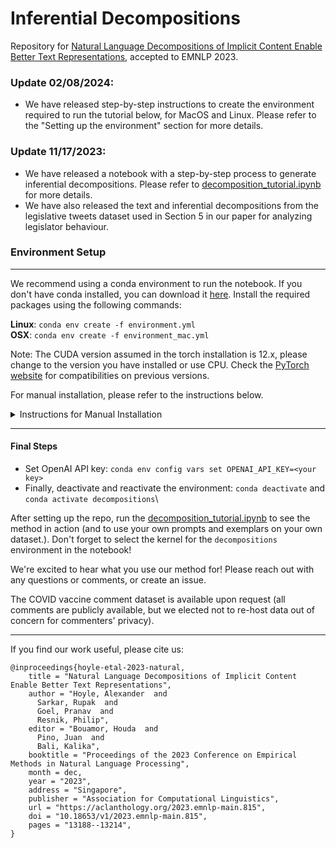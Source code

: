 # Inferential Decompositions

Repository for [Natural Language Decompositions of Implicit Content Enable Better Text Representations](https://arxiv.org/abs/2305.14583), accepted to EMNLP 2023.

### Update 02/08/2024: 

* We have released step-by-step instructions to create the environment required to run the tutorial below, for MacOS and Linux. Please refer to the "Setting up the environment" section for more details. 

### Update 11/17/2023: 

* We have released a notebook with a step-by-step process to generate inferential decompositions. Please refer to [decomposition_tutorial.ipynb](./decomposition_tutorial.ipynb) for more details.
* We have also released the text and inferential decompositions from the legislative tweets dataset used in Section 5 in our paper for analyzing legislator behaviour.

### Environment Setup
----
We recommend using a conda environment to run the notebook. If you don't have conda installed, you can download it [here](https://docs.conda.io/en/latest/miniconda.html). Install the required packages using the following commands:
  
**Linux**:  ```conda env create -f environment.yml```\
**OSX**:  ```conda env create -f environment_mac.yml```

Note: The CUDA version assumed in the torch installation is 12.x, please change to the version you have installed or use CPU. Check the [PyTorch website](https://pytorch.org/get-started/previous-versions/) for compatibilities on previous versions.

For manual installation, please refer to the instructions below.

<details>
<summary>Instructions for Manual Installation</summary>

- Create an environment using conda: 
```conda create --name decompositions -c conda-forge python=3.10 ipykernel ipywidgets jupyterlab notebook nb_conda_kernels```
- Activate the environment: 
```conda activate decompositions```
- Install pytorch dependencies : 
  - **For OSX (Tested on Apple Silicon)**: ```conda install pytorch::pytorch==2.2.0 torchvision==0.17.0 torchaudio=2.2.0 -c pytorch```
  - **For Linux**: ```conda install pytorch==2.2.0 torchvision==0.17.0 torchaudio=2.2.0 pytorch-cuda=12.1 -c pytorch -c nvidia``` [IMPORTANT: Please check the appropriate CUDA version for your system, or remove the ```pytorch-cuda``` part if you don't have a GPU.]
- Install sentence_transformers to meausre embedding distance: ```conda install -c conda-forge sentence-transformers==2.3.1```
- [OPTIONAL] Set your transformers cache!:  ```export TRANSFORMERS_CACHE=<your cache folder>```
- ```conda install conda-forge::transformers==4.31.0 datasets==2.16.1```
- Install specific versions of ```openai``` and ```langchain```:  ```pip install openai==0.28 langchain==0.0.186```
- Install remaining dependencies: ```pip install matplotlib nltk jsonlines simple_colors```
</details>

---
#### Final Steps

- Set OpenAI API key: ```conda env config vars set OPENAI_API_KEY=<your key>```
- Finally, deactivate and reactivate the environment: ```conda deactivate``` and ```conda activate decompositions```\

After setting up the repo, run the [decomposition_tutorial.ipynb](./decomposition_tutorial.ipynb) to see the method in action (and to use your own prompts and exemplars on your own dataset.). Don't forget to select the kernel for the `decompositions` environment in the notebook!

We're excited to hear what you use our method for! Please reach out with any questions or comments, or create an issue. 

The COVID vaccine comment dataset is available upon request (all comments are publicly available, but we elected not to re-host data out of concern for commenters' privacy).

---- 

If you find our work useful, please cite us:

```
@inproceedings{hoyle-etal-2023-natural,
    title = "Natural Language Decompositions of Implicit Content Enable Better Text Representations",
    author = "Hoyle, Alexander  and
      Sarkar, Rupak  and
      Goel, Pranav  and
      Resnik, Philip",
    editor = "Bouamor, Houda  and
      Pino, Juan  and
      Bali, Kalika",
    booktitle = "Proceedings of the 2023 Conference on Empirical Methods in Natural Language Processing",
    month = dec,
    year = "2023",
    address = "Singapore",
    publisher = "Association for Computational Linguistics",
    url = "https://aclanthology.org/2023.emnlp-main.815",
    doi = "10.18653/v1/2023.emnlp-main.815",
    pages = "13188--13214",
}
```
